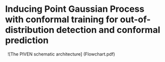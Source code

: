 # Inducing Point Gaussian Process with conformal training for out-of-distribution detection and conformal prediction 


&nbsp;
![The PIVEN schematic architecture] (Flowchart.pdf)
